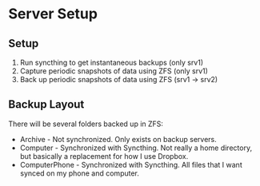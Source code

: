 # Server Setup

## Setup

1. Run syncthing to get instantaneous backups (only srv1)
2. Capture periodic snapshots of data using ZFS (only srv1)
3. Back up periodic snapshots of data using ZFS (srv1 -> srv2)

## Backup Layout

There will be several folders backed up in ZFS:

* Archive - Not synchronized. Only exists on backup servers.
* Computer - Synchronized with Syncthing. Not really a home directory, but basically a replacement for how I use Dropbox.
* ComputerPhone - Synchronized with Syncthing. All files that I want synced on my phone and computer.
